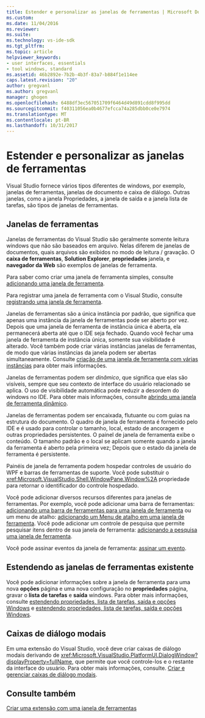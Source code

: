 ```yaml
---
title: Estender e personalizar as janelas de ferramentas | Microsoft Docs
ms.custom: 
ms.date: 11/04/2016
ms.reviewer: 
ms.suite: 
ms.technology: vs-ide-sdk
ms.tgt_pltfrm: 
ms.topic: article
helpviewer_keywords:
- user interfaces, essentials
- tool windows, standard
ms.assetid: 46b2892e-7b2b-4b3f-83a7-b884f1e114ee
caps.latest.revision: "20"
author: gregvanl
ms.author: gregvanl
manager: ghogen
ms.openlocfilehash: 6488df3ec567051709f6464d49d891cdd8f995dd
ms.sourcegitcommit: f40311056ea0b4677efcca74a285dbb0ce0e7974
ms.translationtype: MT
ms.contentlocale: pt-BR
ms.lasthandoff: 10/31/2017
---
```

# <a name="extending-and-customizing-tool-windows"></a>Estender e personalizar as janelas de ferramentas
Visual Studio fornece vários tipos diferentes de windows, por exemplo, janelas de ferramentas, janelas de documento e caixa de diálogo. Outras janelas, como a janela Propriedades, a janela de saída e a janela lista de tarefas, são tipos de janelas de ferramentas.  
  
## <a name="tool-windows"></a>Janelas de ferramentas  
 Janelas de ferramentas do Visual Studio são geralmente somente leitura windows que não são baseados em arquivo. Nelas diferem de janelas de documentos, quais arquivos são exibidos no modo de leitura / gravação. O **caixa de ferramentas**, **Solution Explorer**, **propriedades** janela, e **navegador da Web** são exemplos de janelas de ferramenta.  
  
 Para saber como criar uma janela de ferramenta simples, consulte [adicionando uma janela de ferramenta](../extensibility/adding-a-tool-window.md).  
  
 Para registrar uma janela de ferramenta com o Visual Studio, consulte [registrando uma janela de ferramenta](../extensibility/registering-a-tool-window.md).  
  
 Janelas de ferramentas são a única instância por padrão, que significa que apenas uma instância da janela de ferramentas pode ser aberto por vez. Depois que uma janela de ferramenta de instância única é aberta, ela permanecerá aberta até que o IDE seja fechado. Quando você fechar uma janela de ferramenta de instância única, somente sua visibilidade é alterado. Você também pode criar várias instâncias janelas de ferramentas, de modo que várias instâncias da janela podem ser abertas simultaneamente. Consulte [criação de uma janela de ferramenta com várias instâncias](../extensibility/creating-a-multi-instance-tool-window.md) para obter mais informações.  
  
 Janelas de ferramentas podem ser *dinâmico*, que significa que elas são visíveis, sempre que seu contexto de interface do usuário relacionado se aplica. O uso de visibilidade automática pode reduzir a desordem do windows no IDE. Para obter mais informações, consulte [abrindo uma janela de ferramenta dinâmico](../extensibility/opening-a-dynamic-tool-window.md).  
  
 Janelas de ferramentas podem ser encaixada, flutuante ou com guias na estrutura do documento. O quadro de janela de ferramenta é fornecido pelo IDE e é usado para controlar o tamanho, local, estado de ancoragem e outras propriedades persistentes. O painel de janela de ferramenta exibe o conteúdo. O tamanho padrão e o local se aplicam somente quando a janela da ferramenta é aberto pela primeira vez; Depois que o estado da janela de ferramenta é persistente.  
  
 Painéis de janela de ferramenta podem hospedar controles de usuário do WPF e barras de ferramentas de suporte. Você pode substituir o <xref:Microsoft.VisualStudio.Shell.WindowPane.Window%2A> propriedade para retornar o identificador do controle hospedado.  
  
 Você pode adicionar diversos recursos diferentes para janelas de ferramentas. Por exemplo, você pode adicionar uma barra de ferramentas: [adicionando uma barra de ferramentas para uma janela de ferramenta](../extensibility/adding-a-toolbar-to-a-tool-window.md) ou um menu de atalho: [adicionando um Menu de atalho em uma janela de ferramenta](../extensibility/adding-a-shortcut-menu-in-a-tool-window.md). Você pode adicionar um controle de pesquisa que permite pesquisar itens dentro de sua janela de ferramenta: [adicionando a pesquisa uma janela de ferramenta](../extensibility/adding-search-to-a-tool-window.md).  
  
 Você pode assinar eventos da janela de ferramenta: [assinar um evento](../extensibility/subscribing-to-an-event.md).  
  
## <a name="extending-existing-tool-windows"></a>Estendendo as janelas de ferramentas existente  
 Você pode adicionar informações sobre a janela de ferramenta para uma nova **opções** página e uma nova configuração no **propriedades** página, gravar o **lista de tarefas** e **saída**  windows. Para obter mais informações, consulte [estendendo propriedades, lista de tarefas, saída e opções Windows](../extensibility/extending-the-properties-task-list-output-and-options-windows.md) e [estendendo propriedades, lista de tarefas, saída e opções Windows](../extensibility/extending-the-properties-task-list-output-and-options-windows.md).  
  
## <a name="modal-dialog-boxes"></a>Caixas de diálogo modais  
 Em uma extensão do Visual Studio, você deve criar caixas de diálogo modais derivando de <xref:Microsoft.VisualStudio.PlatformUI.DialogWindow?displayProperty=fullName>, que permite que você controle-los e o restante da interface do usuário. Para obter mais informações, consulte. [Criar e gerenciar caixas de diálogo modais](../extensibility/creating-and-managing-modal-dialog-boxes.md).  
  
## <a name="see-also"></a>Consulte também  
 [Criar uma extensão com uma janela de ferramentas](../extensibility/creating-an-extension-with-a-tool-window.md)